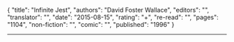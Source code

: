 {
"title": "Infinite Jest",
"authors": "David Foster Wallace",
"editors": "",
"translator": "",
"date": "2015-08-15",
"rating": "+",
"re-read": "",
"pages": "1104",
"non-fiction": "",
"comic": "",
"published": "1996"
}

---
